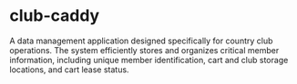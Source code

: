 # club-caddy
A data management application designed specifically for country club operations. The system efficiently stores and organizes critical member information, including unique member identification, cart and club storage locations, and cart lease status.
